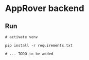 # AppRover backend

## Run

```shell
# activate venv

pip install -r requirements.txt

# ... TODO to be added
```
